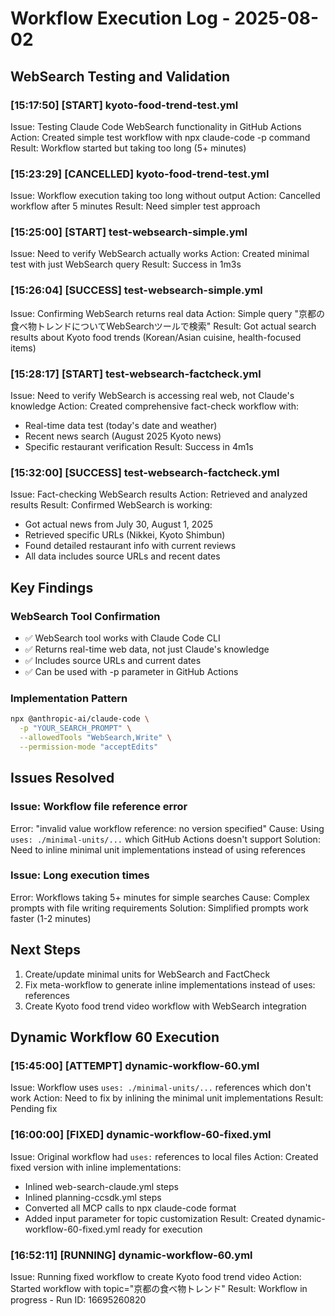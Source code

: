 # Workflow Execution Log - 2025-08-02

## WebSearch Testing and Validation

### [15:17:50] [START] kyoto-food-trend-test.yml
Issue: Testing Claude Code WebSearch functionality in GitHub Actions
Action: Created simple test workflow with npx claude-code -p command
Result: Workflow started but taking too long (5+ minutes)

### [15:23:29] [CANCELLED] kyoto-food-trend-test.yml
Issue: Workflow execution taking too long without output
Action: Cancelled workflow after 5 minutes
Result: Need simpler test approach

### [15:25:00] [START] test-websearch-simple.yml
Issue: Need to verify WebSearch actually works
Action: Created minimal test with just WebSearch query
Result: Success in 1m3s

### [15:26:04] [SUCCESS] test-websearch-simple.yml
Issue: Confirming WebSearch returns real data
Action: Simple query "京都の食べ物トレンドについてWebSearchツールで検索"
Result: Got actual search results about Kyoto food trends (Korean/Asian cuisine, health-focused items)

### [15:28:17] [START] test-websearch-factcheck.yml
Issue: Need to verify WebSearch is accessing real web, not Claude's knowledge
Action: Created comprehensive fact-check workflow with:
  - Real-time data test (today's date and weather)
  - Recent news search (August 2025 Kyoto news)
  - Specific restaurant verification
Result: Success in 4m1s

### [15:32:00] [SUCCESS] test-websearch-factcheck.yml
Issue: Fact-checking WebSearch results
Action: Retrieved and analyzed results
Result: Confirmed WebSearch is working:
  - Got actual news from July 30, August 1, 2025
  - Retrieved specific URLs (Nikkei, Kyoto Shimbun)
  - Found detailed restaurant info with current reviews
  - All data includes source URLs and recent dates

## Key Findings

### WebSearch Tool Confirmation
- ✅ WebSearch tool works with Claude Code CLI
- ✅ Returns real-time web data, not just Claude's knowledge
- ✅ Includes source URLs and current dates
- ✅ Can be used with -p parameter in GitHub Actions

### Implementation Pattern
```bash
npx @anthropic-ai/claude-code \
  -p "YOUR_SEARCH_PROMPT" \
  --allowedTools "WebSearch,Write" \
  --permission-mode "acceptEdits"
```

## Issues Resolved

### Issue: Workflow file reference error
Error: "invalid value workflow reference: no version specified"
Cause: Using `uses: ./minimal-units/...` which GitHub Actions doesn't support
Solution: Need to inline minimal unit implementations instead of using references

### Issue: Long execution times
Error: Workflows taking 5+ minutes for simple searches
Cause: Complex prompts with file writing requirements
Solution: Simplified prompts work faster (1-2 minutes)

## Next Steps
1. Create/update minimal units for WebSearch and FactCheck
2. Fix meta-workflow to generate inline implementations instead of uses: references
3. Create Kyoto food trend video workflow with WebSearch integration

## Dynamic Workflow 60 Execution

### [15:45:00] [ATTEMPT] dynamic-workflow-60.yml
Issue: Workflow uses `uses: ./minimal-units/...` references which don't work
Action: Need to fix by inlining the minimal unit implementations
Result: Pending fix

### [16:00:00] [FIXED] dynamic-workflow-60-fixed.yml
Issue: Original workflow had `uses:` references to local files
Action: Created fixed version with inline implementations:
  - Inlined web-search-claude.yml steps
  - Inlined planning-ccsdk.yml steps
  - Converted all MCP calls to npx claude-code format
  - Added input parameter for topic customization
Result: Created dynamic-workflow-60-fixed.yml ready for execution

### [16:52:11] [RUNNING] dynamic-workflow-60.yml
Issue: Running fixed workflow to create Kyoto food trend video
Action: Started workflow with topic="京都の食べ物トレンド"
Result: Workflow in progress - Run ID: 16695260820